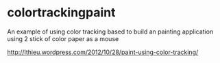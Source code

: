 colortrackingpaint
==================

An example of using color tracking based to build an painting application using 2 stick of color paper as a mouse

http://lthieu.wordpress.com/2012/10/28/paint-using-color-tracking/
